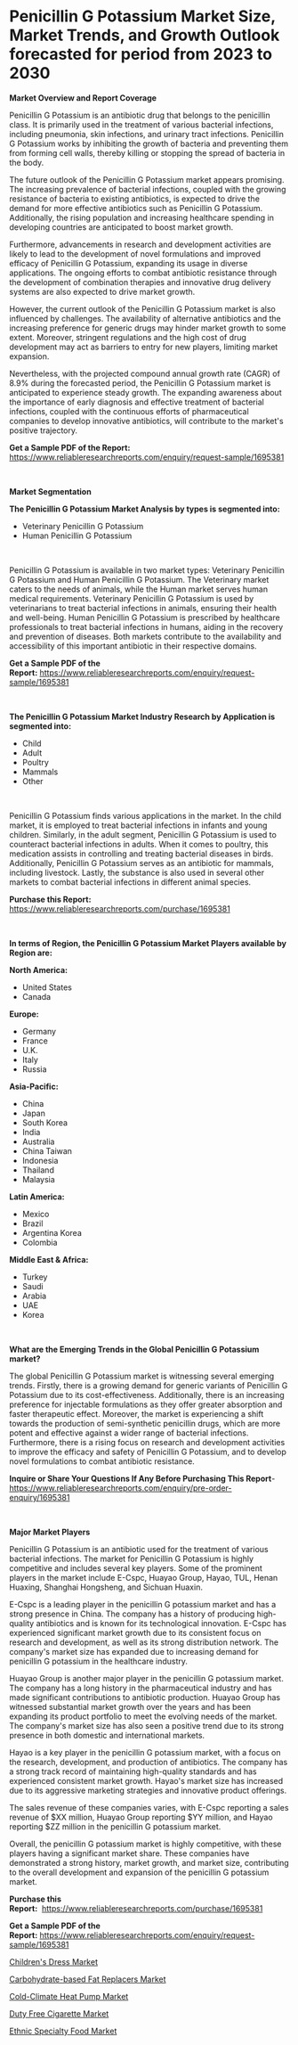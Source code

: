 <p><h1>Penicillin G Potassium Market Size, Market Trends, and Growth Outlook forecasted for period from 2023 to 2030</h1></p><p><strong>Market Overview and Report Coverage</strong></p>
<p><p>Penicillin G Potassium is an antibiotic drug that belongs to the penicillin class. It is primarily used in the treatment of various bacterial infections, including pneumonia, skin infections, and urinary tract infections. Penicillin G Potassium works by inhibiting the growth of bacteria and preventing them from forming cell walls, thereby killing or stopping the spread of bacteria in the body.</p><p>The future outlook of the Penicillin G Potassium market appears promising. The increasing prevalence of bacterial infections, coupled with the growing resistance of bacteria to existing antibiotics, is expected to drive the demand for more effective antibiotics such as Penicillin G Potassium. Additionally, the rising population and increasing healthcare spending in developing countries are anticipated to boost market growth.</p><p>Furthermore, advancements in research and development activities are likely to lead to the development of novel formulations and improved efficacy of Penicillin G Potassium, expanding its usage in diverse applications. The ongoing efforts to combat antibiotic resistance through the development of combination therapies and innovative drug delivery systems are also expected to drive market growth.</p><p>However, the current outlook of the Penicillin G Potassium market is also influenced by challenges. The availability of alternative antibiotics and the increasing preference for generic drugs may hinder market growth to some extent. Moreover, stringent regulations and the high cost of drug development may act as barriers to entry for new players, limiting market expansion.</p><p>Nevertheless, with the projected compound annual growth rate (CAGR) of 8.9% during the forecasted period, the Penicillin G Potassium market is anticipated to experience steady growth. The expanding awareness about the importance of early diagnosis and effective treatment of bacterial infections, coupled with the continuous efforts of pharmaceutical companies to develop innovative antibiotics, will contribute to the market's positive trajectory.</p></p>
<p><strong>Get a Sample PDF of the Report:</strong> <a href="https://www.reliableresearchreports.com/enquiry/request-sample/1695381">https://www.reliableresearchreports.com/enquiry/request-sample/1695381</a></p>
<p>&nbsp;</p>
<p><strong>Market Segmentation</strong></p>
<p><strong>The Penicillin G Potassium Market Analysis by types is segmented into:</strong></p>
<p><ul><li>Veterinary Penicillin G Potassium</li><li>Human Penicillin G Potassium</li></ul></p>
<p>&nbsp;</p>
<p><p>Penicillin G Potassium is available in two market types: Veterinary Penicillin G Potassium and Human Penicillin G Potassium. The Veterinary market caters to the needs of animals, while the Human market serves human medical requirements. Veterinary Penicillin G Potassium is used by veterinarians to treat bacterial infections in animals, ensuring their health and well-being. Human Penicillin G Potassium is prescribed by healthcare professionals to treat bacterial infections in humans, aiding in the recovery and prevention of diseases. Both markets contribute to the availability and accessibility of this important antibiotic in their respective domains.</p></p>
<p><strong>Get a Sample PDF of the Report:</strong>&nbsp;<a href="https://www.reliableresearchreports.com/enquiry/request-sample/1695381">https://www.reliableresearchreports.com/enquiry/request-sample/1695381</a></p>
<p>&nbsp;</p>
<p><strong>The Penicillin G Potassium Market Industry Research by Application is segmented into:</strong></p>
<p><ul><li>Child</li><li>Adult</li><li>Poultry</li><li>Mammals</li><li>Other</li></ul></p>
<p>&nbsp;</p>
<p><p>Penicillin G Potassium finds various applications in the market. In the child market, it is employed to treat bacterial infections in infants and young children. Similarly, in the adult segment, Penicillin G Potassium is used to counteract bacterial infections in adults. When it comes to poultry, this medication assists in controlling and treating bacterial diseases in birds. Additionally, Penicillin G Potassium serves as an antibiotic for mammals, including livestock. Lastly, the substance is also used in several other markets to combat bacterial infections in different animal species.</p></p>
<p><strong>Purchase this Report:</strong>&nbsp; <a href="https://www.reliableresearchreports.com/purchase/1695381">https://www.reliableresearchreports.com/purchase/1695381</a></p>
<p>&nbsp;</p>
<p><strong>In terms of Region, the Penicillin G Potassium Market Players available by Region are:</strong></p>
<p>
    <p> <strong> North America: </strong>
        <ul>
            <li>United States</li>
            <li>Canada</li>
        </ul>
        </p> 
    <p> <strong> Europe: </strong>
        <ul>
            <li>Germany</li>
            <li>France</li>
            <li>U.K.</li>
            <li>Italy</li>
            <li>Russia</li>
        </ul>
        </p> 
    <p> <strong> Asia-Pacific: </strong>
        <ul>
            <li>China</li>
            <li>Japan</li>
            <li>South Korea</li>
            <li>India</li>
            <li>Australia</li>
            <li>China Taiwan</li>
            <li>Indonesia</li>
            <li>Thailand</li>
            <li>Malaysia</li>
        </ul>
        </p> 
    <p> <strong> Latin America: </strong>
        <ul>
            <li>Mexico</li>
            <li>Brazil</li>
            <li>Argentina Korea</li>
            <li>Colombia</li>
        </ul>
        </p> 
    <p> <strong> Middle East & Africa: </strong>
        <ul>
            <li>Turkey</li>
            <li>Saudi</li>
            <li>Arabia</li>
            <li>UAE</li>
            <li>Korea</li>
        </ul>
    </p>
    </p>
<p>&nbsp;</p>
<p><strong>What are the Emerging Trends in the Global Penicillin G Potassium market?</strong></p>
<p><p>The global Penicillin G Potassium market is witnessing several emerging trends. Firstly, there is a growing demand for generic variants of Penicillin G Potassium due to its cost-effectiveness. Additionally, there is an increasing preference for injectable formulations as they offer greater absorption and faster therapeutic effect. Moreover, the market is experiencing a shift towards the production of semi-synthetic penicillin drugs, which are more potent and effective against a wider range of bacterial infections. Furthermore, there is a rising focus on research and development activities to improve the efficacy and safety of Penicillin G Potassium, and to develop novel formulations to combat antibiotic resistance.</p></p>
<p><strong>Inquire or Share Your Questions If Any Before Purchasing This Report</strong>- <a href="https://www.reliableresearchreports.com/enquiry/pre-order-enquiry/1695381">https://www.reliableresearchreports.com/enquiry/pre-order-enquiry/1695381</a></p>
<p>&nbsp;</p>
<p><strong>Major Market Players</strong></p>
<p><p>Penicillin G Potassium is an antibiotic used for the treatment of various bacterial infections. The market for Penicillin G Potassium is highly competitive and includes several key players. Some of the prominent players in the market include E-Cspc, Huayao Group, Hayao, TUL, Henan Huaxing, Shanghai Hongsheng, and Sichuan Huaxin.</p><p>E-Cspc is a leading player in the penicillin G potassium market and has a strong presence in China. The company has a history of producing high-quality antibiotics and is known for its technological innovation. E-Cspc has experienced significant market growth due to its consistent focus on research and development, as well as its strong distribution network. The company's market size has expanded due to increasing demand for penicillin G potassium in the healthcare industry.</p><p>Huayao Group is another major player in the penicillin G potassium market. The company has a long history in the pharmaceutical industry and has made significant contributions to antibiotic production. Huayao Group has witnessed substantial market growth over the years and has been expanding its product portfolio to meet the evolving needs of the market. The company's market size has also seen a positive trend due to its strong presence in both domestic and international markets.</p><p>Hayao is a key player in the penicillin G potassium market, with a focus on the research, development, and production of antibiotics. The company has a strong track record of maintaining high-quality standards and has experienced consistent market growth. Hayao's market size has increased due to its aggressive marketing strategies and innovative product offerings.</p><p>The sales revenue of these companies varies, with E-Cspc reporting a sales revenue of $XX million, Huayao Group reporting $YY million, and Hayao reporting $ZZ million in the penicillin G potassium market.</p><p>Overall, the penicillin G potassium market is highly competitive, with these players having a significant market share. These companies have demonstrated a strong history, market growth, and market size, contributing to the overall development and expansion of the penicillin G potassium market.</p></p>
<p><strong>Purchase this Report:</strong>&nbsp;&nbsp;<a href="https://www.reliableresearchreports.com/purchase/1695381">https://www.reliableresearchreports.com/purchase/1695381</a></p>
<p></p>
<p><strong>Get a Sample PDF of the Report:</strong>&nbsp;<a href="https://www.reliableresearchreports.com/enquiry/request-sample/1695381">https://www.reliableresearchreports.com/enquiry/request-sample/1695381</a></p>
<p><p><a href="https://medium.com/@soledadroob625/childrens-dress-market-size-cagr-trends-2024-2030-bfc0df216dbd">Children's Dress Market</a></p><p><a href="https://medium.com/@lisasanchez1968/carbohydrate-based-fat-replacers-market-trends-forecast-and-competitive-analysis-to-2030-da87b8199993">Carbohydrate-based Fat Replacers Market</a></p><p><a href="https://medium.com/@margaretlee84/analyzing-cold-climate-heat-pump-market-global-industry-perspective-and-forecast-2023-to-2030-3a4651c141b9">Cold-Climate Heat Pump Market</a></p><p><a href="https://medium.com/@darrensipes2023/duty-free-cigarette-market-size-market-outlook-and-market-forecast-2023-to-2030-30ccc9e741aa">Duty Free Cigarette Market</a></p><p><a href="https://medium.com/@rachelyoung56/ethnic-specialty-food-market-size-and-market-trends-complete-industry-overview-2023-to-2030-18dd928aa975">Ethnic Specialty Food Market</a></p></p>